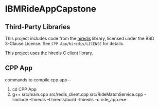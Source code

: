 # IBMRideAppCapstone

## Third-Party Libraries

This project includes code from the [hiredis](https://github.com/redis/hiredis) library, 
licensed under the BSD 3-Clause License. See `CPP App/hiredis/LICENSE` for details.

This project uses the hiredis C client library.

## CPP App 
commands to compile cpp app--
1. cd CPP App
2. g++ src/main.cpp src/redis_client.cpp src/RideMatchService.cpp -Iinclude -Ihiredis -Lhiredis/build -lhiredis -o ride_app.exe
